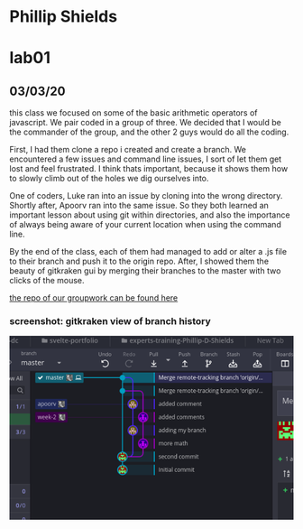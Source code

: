 # Phillip Shields
# lab01
## 03/03/20

this class we focused on some of the basic arithmetic operators of javascript. We pair coded in a group of three. We decided that I would be the commander of the group, and the other 2 guys would do all the coding. 

First, I had them clone a repo i created and create a branch. We encountered a few issues and command line issues, I sort of let them get lost and feel frustrated. I think thats important, because it shows them how to slowly climb out of the holes we dig ourselves into. 

One of coders, Luke ran into an issue by cloning into the wrong directory. Shortly after, Apoorv ran into the same issue. So they both learned an important lesson about using git within directories, and also the importance of always being aware of your current location when using the command line. 

By the end of the class, each of them had managed to add or alter a .js file to their branch and push it to the origin repo. After, I showed them the beauty of gitkraken gui by merging their branches to the master with two clicks of the mouse. 

[the repo of our groupwork can be found here](https://github.com/Phillip-D-Shields/sdv-group-work)

### screenshot: gitkraken view of branch history

![success!!](/img/three.png)
